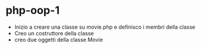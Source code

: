 # php-oop-1

- Inizio a creare una classe su movie.php e definisco i membri della classe
- Creo un costruttore della classe
- creo due oggetti della classe Movie 
